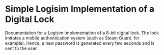 # Simple Logisim Implementation of a Digital Lock 
Documentation for a Logisim implementation of a 8-bit digital lock. The lock imitates a mobile authentication system (such as Steam Guard, for example). Hence, a new password is generated every few seconds and is sent to the user.
